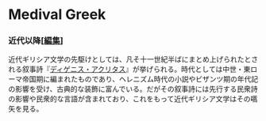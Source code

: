 # Medival Greek

### **近代以降[[編集](https://ja.wikipedia.org/w/index.php?title=%E3%82%AE%E3%83%AA%E3%82%B7%E3%82%A2%E6%96%87%E5%AD%A6&action=edit&section=7)]**

近代ギリシア文学の先駆けとしては、凡そ十一世紀半ばにまとめ上げられたとされる叙事詩『[ディゲニス・アクリタス](https://ja.wikipedia.org/w/index.php?title=%E3%83%87%E3%82%A3%E3%82%B2%E3%83%8B%E3%82%B9%E3%83%BB%E3%82%A2%E3%82%AF%E3%83%AA%E3%82%BF%E3%82%B9&action=edit&redlink=1)』が挙げられる。時代としては中世・東ローマ帝国期に編まれたものであり、ヘレニズム時代の小説やビザンツ期の年代記の影響を受け、古典的な装飾に富んでいる。だがその叙事詩には先行する民衆詩の影響や民衆的な言語が含まれており、これをもって近代ギリシア文学はその嚆矢を見る。